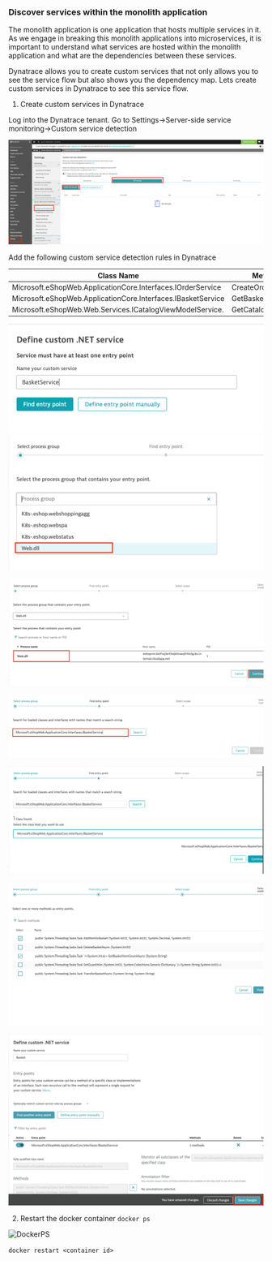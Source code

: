 ### Discover services within the monolith application
The monolith application is one application that hosts multiple services in it. As we engage in breaking this monolith applications into microservices, it is important to understand what services are hosted within the monolith application and what are the dependencies between these services. 

Dynatrace allows you to create custom services that not only allows you to see the service flow but also shows you the dependency map. Lets create custom services in Dynatrace to see this service flow.

1. Create custom services in Dynatrace

Log into the Dynatrace tenant. Go to Settings->Server-side service monitoring->Custom service detection

![CustomService-1](../images/CustomService-1.png)

Add the following custom service detection rules in Dynatrace

|Class Name                                                  | Method Name            |
|------------------------------------------------------------|------------------------|
|Microsoft.eShopWeb.ApplicationCore.Interfaces.IOrderService | CreateOrderAsync       |
|Microsoft.eShopWeb.ApplicationCore.Interfaces.IBasketService| GetBasketItemCountAsync|
|Microsoft.eShopWeb.Web.Services.ICatalogViewModelService.   | GetCatalogItems.       |

![CustomService-2](../images/CustomService-2.png)
![CustomService-3](../images/CustomService-3.png)

![CustomService-4](../images/CustomService-4.png)

![CustomService-5](../images/CustomService-5.png)

![CustomService-6](../images/CustomService-6.png)

![CustomService-7](../images/CustomService-7.png)

![CustomService-8](../images/CustomService-8.png)


2. Restart the docker container
```docker ps```

![DockerPS](../images/DockerPs.png)

```docker restart <container id>```

